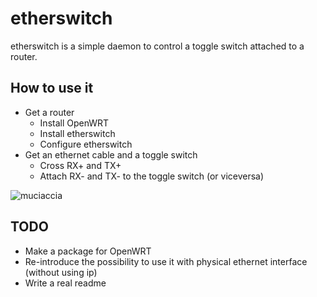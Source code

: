 etherswitch
===========

etherswitch is a simple daemon to control a toggle switch attached to a router.

How to use it
-------------

* Get a router
  * Install OpenWRT
  * Install etherswitch
  * Configure etherswitch
* Get an ethernet cable and a toggle switch
  * Cross RX+ and TX+
  * Attach RX- and TX- to the toggle switch (or viceversa)

![muciaccia](http://i.imgur.com/7qWVZPj.png)

TODO
----

* Make a package for OpenWRT
* Re-introduce the possibility to use it with physical ethernet interface (without using ip)
* Write a real readme

  